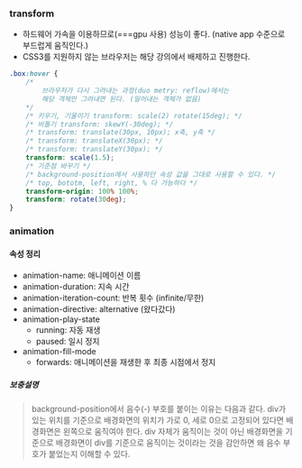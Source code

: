 ### transform

-   하드웨어 가속을 이용하므로(===gpu 사용) 성능이 좋다. (native app 수준으로 부드럽게 움직인다.)
-   CSS3를 지원하지 않는 브라우저는 해당 강의에서 배제하고 진행한다.

```css
.box:hover {
    /* 
        브라우저가 다시 그려내는 과정(duo metry: reflow)에서는
        해당 객체만 그려내면 된다. (밀어내는 객체가 없음)
    */
    /* 키우기, 기울이기 transform: scale(2) rotate(15deg); */
    /* 비틀기 transform: skewY(-30deg); */
    /* transform: translate(30px, 10px); x축, y축 */
    /* transform: translateX(30px); */
    /* transform: translateY(30px); */
    transform: scale(1.5);
    /* 기준점 바꾸기 */
    /* background-position에서 사용하던 속성 값을 그대로 사용할 수 있다. */
    /* top, bototm, left, right, % 다 가능하다 */
    transform-origin: 100% 100%;
    transform: rotate(30deg);
}
```

### animation

#### 속성 정리

-   animation-name: 애니메이션 이름
-   animation-duration: 지속 시간
-   animation-iteration-count: 반복 횟수 (infinite/무한)
-   animation-directive: alternative (왔다갔다)
-   animation-play-state
    -   running: 자동 재생
    -   paused: 일시 정지
-   animation-fill-mode
    -   forwards: 애니메이션을 재생한 후 최종 시점에서 정지

##### 보충설명

> background-position에서 음수(-) 부호를 붙이는 이유는 다음과 같다.
> div가 있는 위치를 기준으로 배경화면의 위치가 가로 0, 세로 0으로 고정되어 있다면 배경화면은 왼쪽으로 움직여야 한다.
> div 자체가 움직이는 것이 아닌 배경화면을 기준으로 배경화면이 div를 기준으로 움직이는 것이라는 것을 감안하면 왜 음수 부호가 붙었는지 이해할 수 있다.
